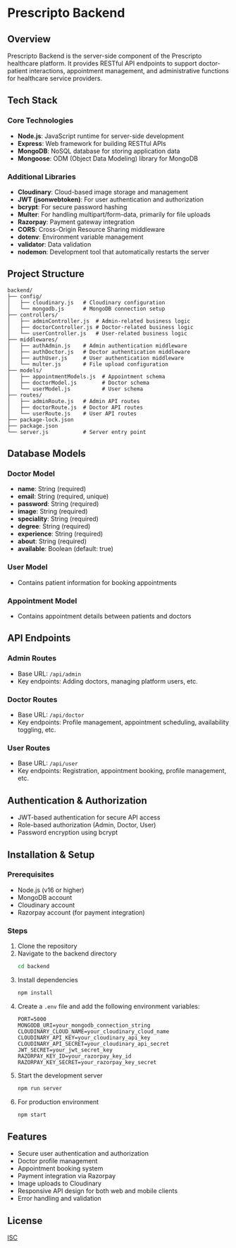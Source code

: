 # Prescripto Backend

## Overview
Prescripto Backend is the server-side component of the Prescripto healthcare platform. It provides RESTful API endpoints to support doctor-patient interactions, appointment management, and administrative functions for healthcare service providers.

## Tech Stack

### Core Technologies
- **Node.js**: JavaScript runtime for server-side development
- **Express**: Web framework for building RESTful APIs
- **MongoDB**: NoSQL database for storing application data
- **Mongoose**: ODM (Object Data Modeling) library for MongoDB

### Additional Libraries
- **Cloudinary**: Cloud-based image storage and management
- **JWT (jsonwebtoken)**: For user authentication and authorization
- **bcrypt**: For secure password hashing
- **Multer**: For handling multipart/form-data, primarily for file uploads
- **Razorpay**: Payment gateway integration
- **CORS**: Cross-Origin Resource Sharing middleware
- **dotenv**: Environment variable management
- **validator**: Data validation
- **nodemon**: Development tool that automatically restarts the server

## Project Structure

```
backend/
├── config/
│   ├── cloudinary.js   # Cloudinary configuration
│   └── mongodb.js      # MongoDB connection setup
├── controllers/
│   ├── adminController.js  # Admin-related business logic
│   ├── doctorController.js # Doctor-related business logic
│   └── userController.js   # User-related business logic
├── middlewares/
│   ├── authAdmin.js    # Admin authentication middleware
│   ├── authDoctor.js   # Doctor authentication middleware
│   ├── authUser.js     # User authentication middleware
│   └── multer.js       # File upload configuration
├── models/
│   ├── appointmentModels.js  # Appointment schema
│   ├── doctorModel.js        # Doctor schema
│   └── userModel.js          # User schema
├── routes/
│   ├── adminRoute.js   # Admin API routes
│   ├── doctorRoute.js  # Doctor API routes
│   └── userRoute.js    # User API routes
├── package-lock.json
├── package.json
└── server.js           # Server entry point
```

## Database Models

### Doctor Model
- **name**: String (required)
- **email**: String (required, unique)
- **password**: String (required)
- **image**: String (required)
- **speciality**: String (required)
- **degree**: String (required)
- **experience**: String (required)
- **about**: String (required)
- **available**: Boolean (default: true)

### User Model
- Contains patient information for booking appointments

### Appointment Model
- Contains appointment details between patients and doctors

## API Endpoints

### Admin Routes
- Base URL: `/api/admin`
- Key endpoints: Adding doctors, managing platform users, etc.

### Doctor Routes
- Base URL: `/api/doctor`
- Key endpoints: Profile management, appointment scheduling, availability toggling, etc.

### User Routes
- Base URL: `/api/user`
- Key endpoints: Registration, appointment booking, profile management, etc.

## Authentication & Authorization
- JWT-based authentication for secure API access
- Role-based authorization (Admin, Doctor, User)
- Password encryption using bcrypt

## Installation & Setup

### Prerequisites
- Node.js (v16 or higher)
- MongoDB account
- Cloudinary account
- Razorpay account (for payment integration)

### Steps

1. Clone the repository
2. Navigate to the backend directory
   ```bash
   cd backend
   ```
3. Install dependencies
   ```bash
   npm install
   ```
4. Create a `.env` file and add the following environment variables:
   ```
   PORT=5000
   MONGODB_URI=your_mongodb_connection_string
   CLOUDINARY_CLOUD_NAME=your_cloudinary_cloud_name
   CLOUDINARY_API_KEY=your_cloudinary_api_key
   CLOUDINARY_API_SECRET=your_cloudinary_api_secret
   JWT_SECRET=your_jwt_secret_key
   RAZORPAY_KEY_ID=your_razorpay_key_id
   RAZORPAY_KEY_SECRET=your_razorpay_key_secret
   ```
5. Start the development server
   ```bash
   npm run server
   ```
6. For production environment
   ```bash
   npm start
   ```

## Features
- Secure user authentication and authorization
- Doctor profile management
- Appointment booking system
- Payment integration via Razorpay
- Image uploads to Cloudinary
- Responsive API design for both web and mobile clients
- Error handling and validation

## License
[ISC](https://opensource.org/licenses/ISC)